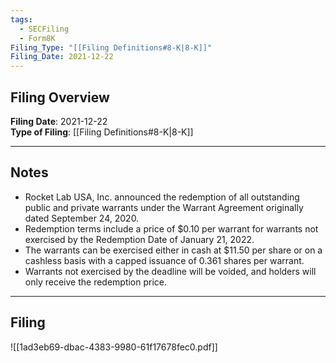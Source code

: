 ```yaml
---
tags:
  - SECFiling
  - Form8K
Filing_Type: "[[Filing Definitions#8-K|8-K]]"
Filing_Date: 2021-12-22
---
```


## Filing Overview

**Filing Date**: 2021-12-22  
**Type of Filing**: [[Filing Definitions#8-K|8-K]]  

---

## Notes

- Rocket Lab USA, Inc. announced the redemption of all outstanding public and private warrants under the Warrant Agreement originally dated September 24, 2020.
- Redemption terms include a price of $0.10 per warrant for warrants not exercised by the Redemption Date of January 21, 2022.
- The warrants can be exercised either in cash at $11.50 per share or on a cashless basis with a capped issuance of 0.361 shares per warrant.
- Warrants not exercised by the deadline will be voided, and holders will only receive the redemption price.

---

## Filing

![[1ad3eb69-dbac-4383-9980-61f17678fec0.pdf]]
